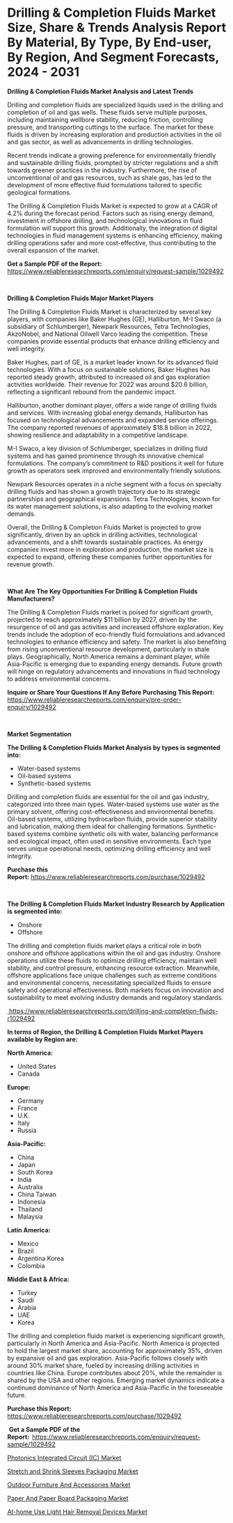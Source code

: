 <p><h1>Drilling & Completion Fluids Market Size, Share & Trends Analysis Report By Material, By Type, By End-user, By Region, And Segment Forecasts, 2024 - 2031</h1></p><p><strong>Drilling & Completion Fluids Market Analysis and Latest Trends</strong></p>
<p><p>Drilling and completion fluids are specialized liquids used in the drilling and completion of oil and gas wells. These fluids serve multiple purposes, including maintaining wellbore stability, reducing friction, controlling pressure, and transporting cuttings to the surface. The market for these fluids is driven by increasing exploration and production activities in the oil and gas sector, as well as advancements in drilling technologies.</p><p>Recent trends indicate a growing preference for environmentally friendly and sustainable drilling fluids, prompted by stricter regulations and a shift towards greener practices in the industry. Furthermore, the rise of unconventional oil and gas resources, such as shale gas, has led to the development of more effective fluid formulations tailored to specific geological formations.</p><p>The Drilling & Completion Fluids Market is expected to grow at a CAGR of 4.2% during the forecast period. Factors such as rising energy demand, investment in offshore drilling, and technological innovations in fluid formulation will support this growth. Additionally, the integration of digital technologies in fluid management systems is enhancing efficiency, making drilling operations safer and more cost-effective, thus contributing to the overall expansion of the market.</p></p>
<p><strong>Get a Sample PDF of the Report:&nbsp;</strong> <a href="https://www.reliableresearchreports.com/enquiry/request-sample/1029492?utm_campaign=33&utm_medium=2&utm_source=Github&utm_content=ia&utm_term=03122024&utm_id=drilling-completion-fluids">https://www.reliableresearchreports.com/enquiry/request-sample/1029492</a></p>
<p>&nbsp;</p>
<p><strong>Drilling & Completion Fluids Major Market Players</strong></p>
<p><p>The Drilling & Completion Fluids Market is characterized by several key players, with companies like Baker Hughes (GE), Halliburton, M-I Swaco (a subsidiary of Schlumberger), Newpark Resources, Tetra Technologies, AkzoNobel, and National Oilwell Varco leading the competition. These companies provide essential products that enhance drilling efficiency and well integrity.</p><p>Baker Hughes, part of GE, is a market leader known for its advanced fluid technologies. With a focus on sustainable solutions, Baker Hughes has reported steady growth, attributed to increased oil and gas exploration activities worldwide. Their revenue for 2022 was around $20.6 billion, reflecting a significant rebound from the pandemic impact.</p><p>Halliburton, another dominant player, offers a wide range of drilling fluids and services. With increasing global energy demands, Halliburton has focused on technological advancements and expanded service offerings. The company reported revenues of approximately $18.8 billion in 2022, showing resilience and adaptability in a competitive landscape.</p><p>M-I Swaco, a key division of Schlumberger, specializes in drilling fluid systems and has gained prominence through its innovative chemical formulations. The company’s commitment to R&D positions it well for future growth as operators seek improved and environmentally friendly solutions.</p><p>Newpark Resources operates in a niche segment with a focus on specialty drilling fluids and has shown a growth trajectory due to its strategic partnerships and geographical expansions. Tetra Technologies, known for its water management solutions, is also adapting to the evolving market demands.</p><p>Overall, the Drilling & Completion Fluids Market is projected to grow significantly, driven by an uptick in drilling activities, technological advancements, and a shift towards sustainable practices. As energy companies invest more in exploration and production, the market size is expected to expand, offering these companies further opportunities for revenue growth.</p></p>
<p>&nbsp;</p>
<p><strong>What Are The Key Opportunities For Drilling & Completion Fluids Manufacturers?</strong></p>
<p><p>The Drilling & Completion Fluids market is poised for significant growth, projected to reach approximately $11 billion by 2027, driven by the resurgence of oil and gas activities and increased offshore exploration. Key trends include the adoption of eco-friendly fluid formulations and advanced technologies to enhance efficiency and safety. The market is also benefiting from rising unconventional resource development, particularly in shale plays. Geographically, North America remains a dominant player, while Asia-Pacific is emerging due to expanding energy demands. Future growth will hinge on regulatory advancements and innovations in fluid technology to address environmental concerns.</p></p>
<p><strong>Inquire or Share Your Questions If Any Before Purchasing This Report:</strong> <a href="https://www.reliableresearchreports.com/enquiry/pre-order-enquiry/1029492?utm_campaign=33&utm_medium=2&utm_source=Github&utm_content=ia&utm_term=03122024&utm_id=drilling-completion-fluids">https://www.reliableresearchreports.com/enquiry/pre-order-enquiry/1029492</a></p>
<p>&nbsp;</p>
<p><strong>Market Segmentation</strong></p>
<p><strong>The Drilling & Completion Fluids Market Analysis by types is segmented into:</strong></p>
<p><ul><li>Water-based systems</li><li>Oil-based systems</li><li>Synthetic-based systems</li></ul></p>
<p><p>Drilling and completion fluids are essential for the oil and gas industry, categorized into three main types. Water-based systems use water as the primary solvent, offering cost-effectiveness and environmental benefits. Oil-based systems, utilizing hydrocarbon fluids, provide superior stability and lubrication, making them ideal for challenging formations. Synthetic-based systems combine synthetic oils with water, balancing performance and ecological impact, often used in sensitive environments. Each type serves unique operational needs, optimizing drilling efficiency and well integrity.</p></p>
<p><strong>Purchase this Report:&nbsp;</strong><a href="https://www.reliableresearchreports.com/purchase/1029492?utm_campaign=33&utm_medium=2&utm_source=Github&utm_content=ia&utm_term=03122024&utm_id=drilling-completion-fluids">https://www.reliableresearchreports.com/purchase/1029492</a></p>
<p>&nbsp;</p>
<p><strong>The Drilling & Completion Fluids Market Industry Research by Application is segmented into:</strong></p>
<p><ul><li>Onshore</li><li>Offshore</li></ul></p>
<p><p>The drilling and completion fluids market plays a critical role in both onshore and offshore applications within the oil and gas industry. Onshore operations utilize these fluids to optimize drilling efficiency, maintain well stability, and control pressure, enhancing resource extraction. Meanwhile, offshore applications face unique challenges such as extreme conditions and environmental concerns, necessitating specialized fluids to ensure safety and operational effectiveness. Both markets focus on innovation and sustainability to meet evolving industry demands and regulatory standards.</p></p>
<p><a href="https://www.reliableresearchreports.com/drilling-and-completion-fluids-r1029492?utm_campaign=33&utm_medium=2&utm_source=Github&utm_content=ia&utm_term=03122024&utm_id=drilling-completion-fluids">&nbsp;https://www.reliableresearchreports.com/drilling-and-completion-fluids-r1029492</a></p>
<p><strong>In terms of Region, the Drilling & Completion Fluids Market Players available by Region are:</strong></p>
<p>
    <p> <strong> North America: </strong>
        <ul>
            <li>United States</li>
            <li>Canada</li>
        </ul>
        </p> 
    <p> <strong> Europe: </strong>
        <ul>
            <li>Germany</li>
            <li>France</li>
            <li>U.K.</li>
            <li>Italy</li>
            <li>Russia</li>
        </ul>
        </p> 
    <p> <strong> Asia-Pacific: </strong>
        <ul>
            <li>China</li>
            <li>Japan</li>
            <li>South Korea</li>
            <li>India</li>
            <li>Australia</li>
            <li>China Taiwan</li>
            <li>Indonesia</li>
            <li>Thailand</li>
            <li>Malaysia</li>
        </ul>
        </p> 
    <p> <strong> Latin America: </strong>
        <ul>
            <li>Mexico</li>
            <li>Brazil</li>
            <li>Argentina Korea</li>
            <li>Colombia</li>
        </ul>
        </p> 
    <p> <strong> Middle East & Africa: </strong>
        <ul>
            <li>Turkey</li>
            <li>Saudi</li>
            <li>Arabia</li>
            <li>UAE</li>
            <li>Korea</li>
        </ul>
    </p>
    </p>
<p><p>The drilling and completion fluids market is experiencing significant growth, particularly in North America and Asia-Pacific. North America is projected to hold the largest market share, accounting for approximately 35%, driven by expansive oil and gas exploration. Asia-Pacific follows closely with around 30% market share, fueled by increasing drilling activities in countries like China. Europe contributes about 20%, while the remainder is shared by the USA and other regions. Emerging market dynamics indicate a continued dominance of North America and Asia-Pacific in the foreseeable future.</p></p>
<p><strong>Purchase this Report: </strong><a href="https://www.reliableresearchreports.com/purchase/1029492?utm_campaign=33&utm_medium=2&utm_source=Github&utm_content=ia&utm_term=03122024&utm_id=drilling-completion-fluids">https://www.reliableresearchreports.com/purchase/1029492</a></p>
<p>&nbsp;<strong>Get a Sample PDF of the Report:&nbsp;&nbsp;</strong><a href="https://www.reliableresearchreports.com/enquiry/request-sample/1029492?utm_campaign=33&utm_medium=2&utm_source=Github&utm_content=ia&utm_term=03122024&utm_id=drilling-completion-fluids">https://www.reliableresearchreports.com/enquiry/request-sample/1029492</a></p>
<p><strong></strong></p>
<p><p><a href="https://github.com/lindaopodray/Market-Research-Report-List-1/blob/main/photonics-integrated-circuit-ic-market.md?utm_campaign=33&utm_medium=2&utm_source=Github&utm_content=ia&utm_term=03122024&utm_id=drilling-completion-fluids">Photonics Integrated Circuit (IC) Market</a></p><p><a href="https://github.com/OlenFleming68/Market-Research-Report-List-1/blob/main/stretch-and-shrink-sleeves-packaging-market.md?utm_campaign=33&utm_medium=2&utm_source=Github&utm_content=ia&utm_term=03122024&utm_id=drilling-completion-fluids">Stretch and Shrink Sleeves Packaging Market</a></p><p><a href="https://www.linkedin.com/pulse/revenue-forecast-growth-outlook-outdoor-furniture-accessories-okroe?utm_campaign=33&utm_medium=2&utm_source=Github&utm_content=ia&utm_term=03122024&utm_id=drilling-completion-fluids">Outdoor Furniture And Accessories Market</a></p><p><a href="https://www.linkedin.com/pulse/paper-board-packaging-market-navigating-challenges-unlocking-kqpfe?utm_campaign=33&utm_medium=2&utm_source=Github&utm_content=ia&utm_term=03122024&utm_id=drilling-completion-fluids">Paper And Paper Board Packaging Market</a></p><p><a href="https://issuu.com/reportprime-2/docs/at-home-use-light-hair-removal-devices-market-size?utm_campaign=33&utm_medium=2&utm_source=Github&utm_content=ia&utm_term=03122024&utm_id=drilling-completion-fluids">At-home Use Light Hair Removal Devices Market</a></p></p>